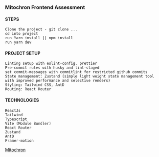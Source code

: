 ### Mitochron Frontend Assessment

#### STEPS

```
Clone the project - git clone ...
cd into project
run Yarn install || npm install
run yarn dev
```

#### PROJECT SETUP

```
Linting setup with eslint-config, prettier
Pre-commit rules with husky and lint-staged
set commit-messages with commitlint for restricted github commits
State management: Zustand (simple light weight state management tool with improved performance and selective renders)
Styling: Tailwind CSS, AntD
Routing: React Router
```

#### TECHNOLOGIES

```
ReactJs
Tailwind
Typescript
Vite (Module Bundler)
React Router
Zustand
AntD
Framer-motion
```

[Mitochron](https://mitochron.vercel.app)
